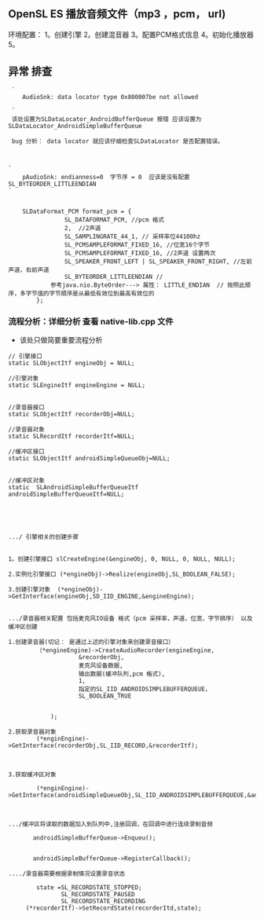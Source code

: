 ## OpenSL ES 播放音频文件（mp3 ，pcm， url)

  环境配置：
  1。创建引擎
  2。创建混音器
  3。配置PCM格式信息
  4。初始化播放器
  5。


## 异常 排查


     `
        AudioSnk: data locator type 0x800007be not allowed

     `
     该处设置为SLDataLocator_AndroidBufferQueue 报错 应该设置为SLDataLocator_AndroidSimpleBufferQueue

     bug 分析： data locator 就应该仔细检查SLDataLocator 是否配置错误。



    `
        pAudioSnk: endianness=0  字节序 = 0  应该是没有配置SL_BYTEORDER_LITTLEENDIAN
    `


        SLDataFormat_PCM format_pcm = {
                    SL_DATAFORMAT_PCM, //pcm 格式
                    2,  //2声道
                    SL_SAMPLINGRATE_44_1, // 采样率位44100hz
                    SL_PCMSAMPLEFORMAT_FIXED_16, //位宽16个字节
                    SL_PCMSAMPLEFORMAT_FIXED_16, //2声道 设置两次
                    SL_SPEAKER_FRONT_LEFT | SL_SPEAKER_FRONT_RIGHT, //左前声道，右前声道
                    SL_BYTEORDER_LITTLEENDIAN //
                参考java.nio.ByteOrder---> 属性： LITTLE_ENDIAN  // 按照此顺序，多字节值的字节顺序是从最低有效位到最高有效位的
            };



### 流程分析：详细分析 查看 native-lib.cpp 文件

  -  该处只做简要重要流程分析

    // 引擎接口
    static SLObjectItf engineObj = NULL;

    //引擎对象
    static SLEngineItf engineEngine = NULL;


    //录音器接口
    static SLObjectItf recorderObj=NULL;

    //录音器对象
    static SLRecordItf recorderItf=NULL;

    //缓冲区接口
    static SLObjectItf androidSimpleQueueObj=NULL;


    //缓冲区对象
    static  SLAndroidSimpleBufferQueueItf androidSimpleBufferQueueItf=NULL;





    .../ 引擎相关的创建步骤


    1。创建引擎接口 slCreateEngine(&engineObj, 0, NULL, 0, NULL, NULL);

    2.实例化引擎接口 (*engineObj)->Realize(engineObj,SL_BOOLEAN_FALSE);

    3.创建引擎对象  (*engineObj)->GetInterface(engineObj,SD_IID_ENGINE,&engineEngine);


    .../录音器相关配置 包括麦克风IO设备 格式（pcm 采样率，声道，位宽，字节排序） 以及缓冲区创建

    1.创建录音器(切记： 是通过上述的引擎对象来创建录音接口）
            （*engineEngine)->CreateAudioRecorder(engineEngine,
                        &recorderObj,
                        麦克风设备数据,
                        输出数据(缓冲队列,pcm 格式),
                        1,
                        指定的SL_IID_ANDROIDSIMPLEBUFFERQUEUE，
                        SL_BOOLEAN_TRUE


                );

    2.获取录音器对象
            (*enginEngine)->GetInterface(recorderObj,SL_IID_RECORD,&recorderItf);



    3.获取缓冲区对象

            (*enginEngine)->GetInterface(androidSimpleQueueObj,SL_IID_ANDROIDSIMPLEBUFFERQUEUE,&androidSimpleBufferQueueItf);



    .../缓冲区将读取的数据加入到队列中,注册回调，在回调中进行连续录制音频

           androidSimpleBufferQueue->Enqueu();


           androidSimpleBufferQueue->RegisterCallback();

    ..../录音器需要根据录制情况设置录音状态

            state =SL_RECORDSTATE_STOPPED;
                   SL_RECORDSTATE_PAUSED
                   SL_RECORDSTATE_RECORDING
         (*recorderItf)->SetRecordState(recorderItd,state);





